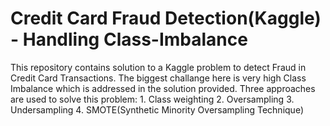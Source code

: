# Credit Card Fraud Detection(Kaggle) - Handling Class-Imbalance
This repository contains solution to a Kaggle problem to detect Fraud in Credit Card Transactions. 
The biggest challange here is very high Class Imbalance which is addressed in the solution provided. 
Three approaches are used to solve this problem:
      1. Class weighting
      2. Oversampling
      3. Undersampling
      4. SMOTE(Synthetic Minority Oversampling Technique)
